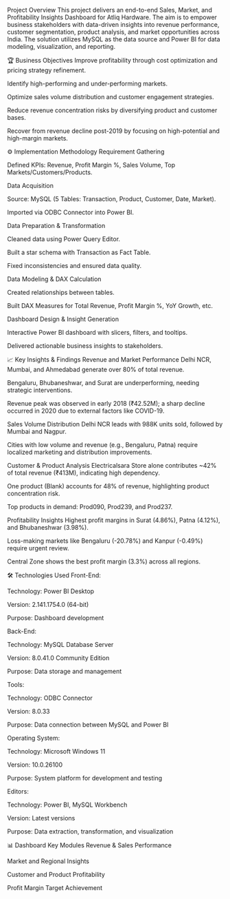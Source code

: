 Project Overview
This project delivers an end-to-end Sales, Market, and Profitability Insights Dashboard for Atliq Hardware.
The aim is to empower business stakeholders with data-driven insights into revenue performance, customer segmentation, product analysis, and market opportunities across India.
The solution utilizes MySQL as the data source and Power BI for data modeling, visualization, and reporting.


🏆 Business Objectives
Improve profitability through cost optimization and pricing strategy refinement.

Identify high-performing and under-performing markets.

Optimize sales volume distribution and customer engagement strategies.

Reduce revenue concentration risks by diversifying product and customer bases.

Recover from revenue decline post-2019 by focusing on high-potential and high-margin markets.



⚙️ Implementation Methodology
Requirement Gathering

Defined KPIs: Revenue, Profit Margin %, Sales Volume, Top Markets/Customers/Products.

Data Acquisition

Source: MySQL (5 Tables: Transaction, Product, Customer, Date, Market).

Imported via ODBC Connector into Power BI.

Data Preparation & Transformation

Cleaned data using Power Query Editor.

Built a star schema with Transaction as Fact Table.

Fixed inconsistencies and ensured data quality.

Data Modeling & DAX Calculation

Created relationships between tables.

Built DAX Measures for Total Revenue, Profit Margin %, YoY Growth, etc.

Dashboard Design & Insight Generation

Interactive Power BI dashboard with slicers, filters, and tooltips.

Delivered actionable business insights to stakeholders.



📈 Key Insights & Findings
Revenue and Market Performance
Delhi NCR, Mumbai, and Ahmedabad generate over 80% of total revenue.

Bengaluru, Bhubaneshwar, and Surat are underperforming, needing strategic interventions.

Revenue peak was observed in early 2018 (₹42.52M); a sharp decline occurred in 2020 due to external factors like COVID-19.

Sales Volume Distribution
Delhi NCR leads with 988K units sold, followed by Mumbai and Nagpur.

Cities with low volume and revenue (e.g., Bengaluru, Patna) require localized marketing and distribution improvements.

Customer & Product Analysis
Electricalsara Store alone contributes ~42% of total revenue (₹413M), indicating high dependency.

One product (Blank) accounts for 48% of revenue, highlighting product concentration risk.

Top products in demand: Prod090, Prod239, and Prod237.

Profitability Insights
Highest profit margins in Surat (4.86%), Patna (4.12%), and Bhubaneshwar (3.98%).

Loss-making markets like Bengaluru (-20.78%) and Kanpur (-0.49%) require urgent review.

Central Zone shows the best profit margin (3.3%) across all regions.



🛠 Technologies Used
Front-End:

Technology: Power BI Desktop

Version: 2.141.1754.0 (64-bit)

Purpose: Dashboard development

Back-End:

Technology: MySQL Database Server

Version: 8.0.41.0 Community Edition

Purpose: Data storage and management

Tools:

Technology: ODBC Connector

Version: 8.0.33

Purpose: Data connection between MySQL and Power BI

Operating System:

Technology: Microsoft Windows 11

Version: 10.0.26100

Purpose: System platform for development and testing

Editors:

Technology: Power BI, MySQL Workbench

Version: Latest versions

Purpose: Data extraction, transformation, and visualization



📊 Dashboard Key Modules
Revenue & Sales Performance

Market and Regional Insights

Customer and Product Profitability

Profit Margin Target Achievement
